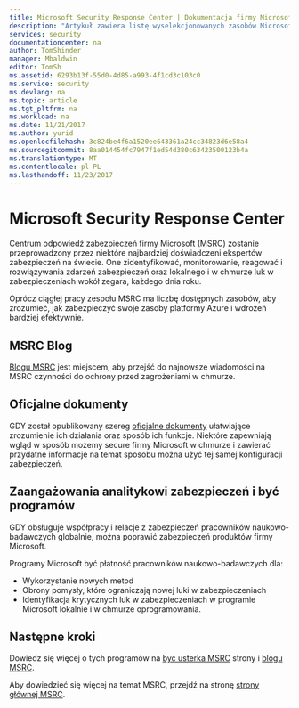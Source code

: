 ```yaml
---
title: Microsoft Security Response Center | Dokumentacja firmy Microsoft
description: "Artykuł zawiera listę wyselekcjonowanych zasobów Microsoft Security odpowiedzi Center (MSRC), których można użyć, aby uzyskać więcej informacji na temat MSRC rozwiązania i zalecenia."
services: security
documentationcenter: na
author: TomShinder
manager: Mbaldwin
editor: TomSh
ms.assetid: 6293b13f-55d0-4d85-a993-4f1cd3c103c0
ms.service: security
ms.devlang: na
ms.topic: article
ms.tgt_pltfrm: na
ms.workload: na
ms.date: 11/21/2017
ms.author: yurid
ms.openlocfilehash: 3c824be4f6a1520ee643361a24cc34823d6e58a4
ms.sourcegitcommit: 8aa014454fc7947f1ed54d380c63423500123b4a
ms.translationtype: MT
ms.contentlocale: pl-PL
ms.lasthandoff: 11/23/2017
---
```

# <a name="microsoft-security-response-center"></a>Microsoft Security Response Center
Centrum odpowiedź zabezpieczeń firmy Microsoft (MSRC) zostanie przeprowadzony przez niektóre najbardziej doświadczeni ekspertów zabezpieczeń na świecie. One zidentyfikować, monitorowanie, reagować i rozwiązywania zdarzeń zabezpieczeń oraz lokalnego i w chmurze luk w zabezpieczeniach wokół zegara, każdego dnia roku.

Oprócz ciągłej pracy zespołu MSRC ma liczbę dostępnych zasobów, aby zrozumieć, jak zabezpieczyć swoje zasoby platformy Azure i wdrożeń bardziej efektywnie.

## <a name="the-msrc-blog"></a>MSRC Blog
[Blogu MSRC](https://blogs.technet.microsoft.com/msrc/) jest miejscem, aby przejść do najnowsze wiadomości na MSRC czynności do ochrony przed zagrożeniami w chmurze.

## <a name="white-papers"></a>Oficjalne dokumenty
GDY został opublikowany szereg [oficjalne dokumenty](https://technet.microsoft.com/library/bb969102.aspx) ułatwiające zrozumienie ich działania oraz sposób ich funkcje. Niektóre zapewniają wgląd w sposób możemy secure firmy Microsoft w chmurze i zawierać przydatne informacje na temat sposobu można użyć tej samej konfiguracji zabezpieczeń.

## <a name="security-researcher-engagement-and-bounty-programs"></a>Zaangażowania analitykowi zabezpieczeń i być programów
GDY obsługuje współpracy i relacje z zabezpieczeń pracowników naukowo-badawczych globalnie, można poprawić zabezpieczeń produktów firmy Microsoft.

Programy Microsoft być płatność pracowników naukowo-badawczych dla:
- Wykorzystanie nowych metod
- Obrony pomysły, które ograniczają nowej luki w zabezpieczeniach
- Identyfikacja krytycznych luk w zabezpieczeniach w programie Microsoft lokalnie i w chmurze oprogramowania.

## <a name="next-steps"></a>Następne kroki

Dowiedz się więcej o tych programów na [być usterka MSRC](https://technet.microsoft.com/security/dn425036) strony i [blogu MSRC](https://blogs.technet.microsoft.com/msrc/).

Aby dowiedzieć się więcej na temat MSRC, przejdź na stronę [strony głównej MSRC](https://technet.microsoft.com/library/dn440717.aspx).
